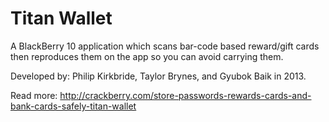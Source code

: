 # Titan Wallet
A BlackBerry 10 application which scans bar-code based reward/gift cards then reproduces them on the app so you can avoid carrying them. 

Developed by: Philip Kirkbride, Taylor Brynes, and Gyubok Baik in 2013.

Read more: http://crackberry.com/store-passwords-rewards-cards-and-bank-cards-safely-titan-wallet
